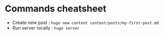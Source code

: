 # Commands cheatsheet
- Create new post : `hugo new content content/posts/my-first-post.md`
- Run server locally : `hugo server`

